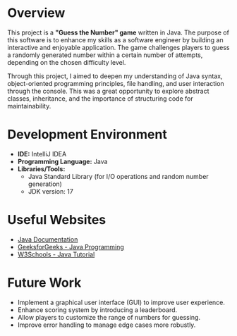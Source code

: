 # Overview

This project is a **"Guess the Number" game** written in Java. The purpose of this software is to enhance my skills as a software engineer by building an interactive and enjoyable application. The game challenges players to guess a randomly generated number within a certain number of attempts, depending on the chosen difficulty level.

Through this project, I aimed to deepen my understanding of Java syntax, object-oriented programming principles, file handling, and user interaction through the console. This was a great opportunity to explore abstract classes, inheritance, and the importance of structuring code for maintainability.

# Development Environment

- **IDE:** IntelliJ IDEA
- **Programming Language:** Java
- **Libraries/Tools:**
    - Java Standard Library (for I/O operations and random number generation)
    - JDK version: 17

# Useful Websites

- [Java Documentation](https://docs.oracle.com/javase/tutorial/)
- [GeeksforGeeks - Java Programming](https://www.geeksforgeeks.org/java/)
- [W3Schools - Java Tutorial](https://www.w3schools.com/java/)

# Future Work

- Implement a graphical user interface (GUI) to improve user experience.
- Enhance scoring system by introducing a leaderboard.
- Allow players to customize the range of numbers for guessing.
- Improve error handling to manage edge cases more robustly.